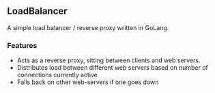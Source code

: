 ## LoadBalancer

A simple load balancer / reverse proxy written in GoLang.

### Features
- Acts as a reverse proxy, sitting between clients and web servers.
- Distributes load between different web servers based on number of connections currently active
- Falls back on other web-servers if one goes down
